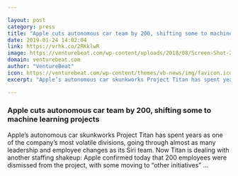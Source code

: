 ```yaml
---

layout: post
category: press
title: "Apple cuts autonomous car team by 200, shifting some to machine learning projects"
date: 2019-01-24 14:02:04
link: https://vrhk.co/2RKklwR
image: https://venturebeat.com/wp-content/uploads/2018/08/Screen-Shot-2018-08-10-at-9.13.52-AM.jpg?w=1200&strip=all
domain: venturebeat.com
author: "VentureBeat"
icon: https://venturebeat.com/wp-content/themes/vb-news/img/favicon.ico
excerpt: "Apple’s autonomous car skunkworks Project Titan has spent years as one of the company’s most volatile divisions, going through almost as many leadership and employee changes as its Siri team. Now Titan is dealing with another staffing shakeup: Apple confirmed today that 200 employees were dismissed from the project, with some moving to “other initiatives” …"

---
```


### Apple cuts autonomous car team by 200, shifting some to machine learning projects

Apple’s autonomous car skunkworks Project Titan has spent years as one of the company’s most volatile divisions, going through almost as many leadership and employee changes as its Siri team. Now Titan is dealing with another staffing shakeup: Apple confirmed today that 200 employees were dismissed from the project, with some moving to “other initiatives” …